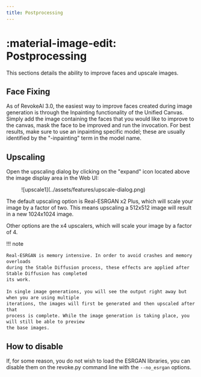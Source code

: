```yaml
---
title: Postprocessing
---
```


# :material-image-edit: Postprocessing

This sections details the ability to improve faces and upscale images.

## Face Fixing

As of RevokeAI 3.0, the easiest way to improve faces created during image generation is through the Inpainting functionality of the Unified Canvas. Simply add the image containing the faces that you would like to improve to the canvas, mask the face to be improved and run the invocation. For best results, make sure to use an inpainting specific model; these are usually identified by the "-inpainting" term in the model name. 

## Upscaling

Open the upscaling dialog by clicking on the "expand" icon located
above the image display area in the Web UI:

<figure markdown>
![upscale1](../assets/features/upscale-dialog.png)
</figure>

The default upscaling option is Real-ESRGAN x2 Plus, which will scale your image by a factor of two. This means upscaling a 512x512 image will result in a new 1024x1024 image.

Other options are the x4 upscalers, which will scale your image by a factor of 4. 


!!! note

    Real-ESRGAN is memory intensive. In order to avoid crashes and memory overloads
    during the Stable Diffusion process, these effects are applied after Stable Diffusion has completed
    its work.

    In single image generations, you will see the output right away but when you are using multiple
    iterations, the images will first be generated and then upscaled after that
    process is complete. While the image generation is taking place, you will still be able to preview
    the base images.

## How to disable

If, for some reason, you do not wish to load the ESRGAN libraries,
you can disable them on the revoke.py command line with the `--no_esrgan` options.
